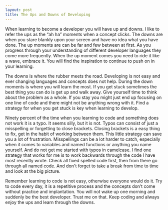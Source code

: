 ```yaml
---
layout: post
title: The Ups and Downs of Developing
---
```


When learning to become a developer you will have up and downs.  I like to refer the ups as the “ah ha” moments when a concept clicks. The downs are when you stare blankly upon your screen and have no idea what you have done.  The  up moments are can be far and few between at first. As you progress through your understanding of different developer languages they come more frequently.  When the up moment comes you need to ride it like a wave, embrace it.  You will find the inspiration to continue to push on in your learning.

The downs is where the rubber meets the road. Developing is not easy and ever changing languages and concepts does not help. During the down moments is where you will learn the most.  If you get stuck sometimes the best thing you can do is get up and walk away.  Give yourself time to think about the problem as a whole.  If you stay you might just end up focusing on one line of code and there might not be anything wrong with it. Find a strategy for when you get stuck is key when learning to develop.

Ninety percent of the time when you learning to code and something does not work it is a typo. It seems silly, but it is not. Typos can consist of just a misspelling or forgetting to close brackets. Closing brackets is a easy thing to fix, get in the habit of working between them.  This little strategy can save you a lot of frustration. Misspellings can be a lot harder to catch, especially when it comes to variables and named functions or anything you name yourself.  And do not get me started with typos in camelcase. I find one strategy that works for me is to work backwards through the code I have most recently wrote. Check all fixed spelled code first, then from there go through all named code. And don't forget to take a break from time to time and look at the big picture.

Remember learning to code is not easy, otherwise everyone would do it. Try to code every day, it is a repetitive process and the concepts don’t come without practice and implantation.  You will not wake up one morning and suddenly be the best developer.  Trust me on that. Keep coding and always enjoy the ups and learn through the downs.   
